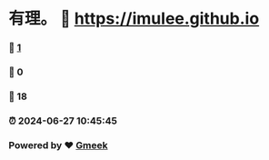 # 有理。 :link: https://imulee.github.io 
### :page_facing_up: [1](https://imulee.github.io/tag.html) 
### :speech_balloon: 0 
### :hibiscus: 18 
### :alarm_clock: 2024-06-27 10:45:45 
### Powered by :heart: [Gmeek](https://github.com/Meekdai/Gmeek)
